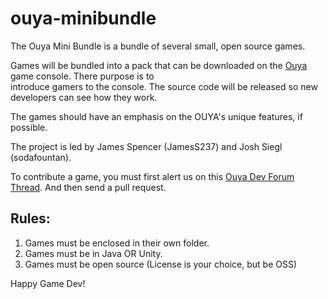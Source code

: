 ouya-minibundle 
========== 
 
The Ouya Mini Bundle is a bundle of several small, open source games. 
 
Games will be bundled into a pack that can be downloaded on the [Ouya](http://ouya.tv) game console. There purpose is to  
introduce gamers to the console. The source code will be released so new developers can see how they work. 
 
The games should have an emphasis on the OUYA's unique features, if possible. 
 
The project is led by James Spencer (JamesS237) and Josh Siegl (sodafountan). 
 
To contribute a game, you must first alert us on this [Ouya Dev Forum Thread](http://forums.ouya.tv/discussion/432/lets-do-a-bundle). 
And then send a pull request. 
 
Rules: 
------ 
1. Games must be enclosed in their own folder. 
2. Games must be in Java OR Unity.
3. Games must be open source (License is your choice, but be OSS)
 
Happy Game Dev!
